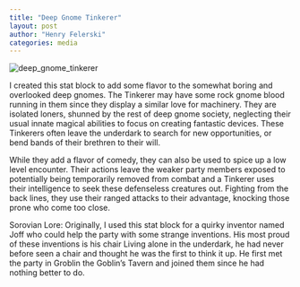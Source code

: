 ```yaml
---
title: "Deep Gnome Tinkerer"
layout: post
author: "Henry Felerski"
categories: media
---
```


![deep_gnome_tinkerer](/landoflorecraft/images/deep_gnome_tinkerer.jpg)


I created this stat block to add some flavor to the somewhat boring and overlooked deep gnomes. The Tinkerer may have some rock gnome blood running in them since they display a similar love for machinery. They are isolated loners, shunned by the rest of deep gnome society, neglecting their usual innate magical abilities to focus on creating fantastic devices. These Tinkerers often leave the underdark to search for new opportunities, or bend bands of their brethren to their will.


While they add a flavor of comedy, they can also be used to spice up a low level encounter. Their actions leave the weaker party members exposed to potentially being temporarily removed from combat and a Tinkerer uses their intelligence to seek these defenseless creatures out. Fighting from the back lines, they use their ranged attacks to their advantage, knocking those prone who come too close.

Sorovian Lore:
Originally, I used this stat block for a quirky inventor named Joff who could help the party with some strange inventions. His most proud of these inventions is his chair Living alone in the underdark, he had never before seen a chair and thought he was the first to think it up. He first met the party in Groblin the Goblin’s Tavern and joined them since he had nothing better to do.
